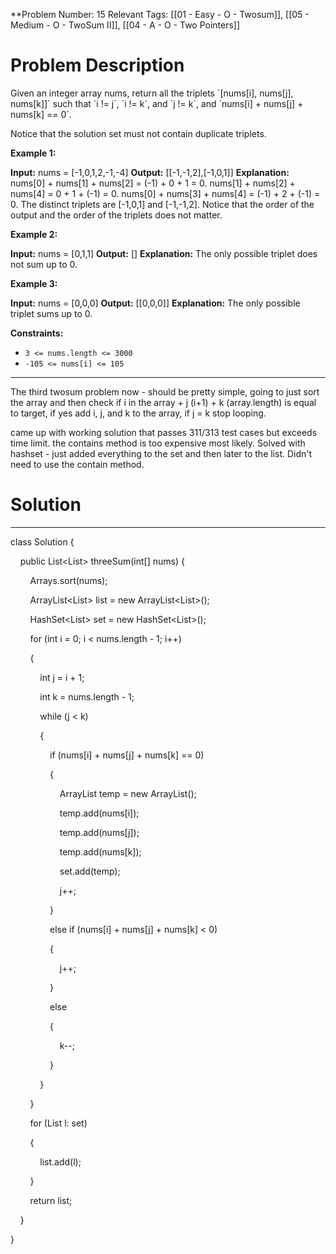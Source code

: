 
**Problem Number: 15
Relevant Tags: [[01 - Easy - O - Twosum]], [[05 - Medium - O - TwoSum II]], [[04 - A - O - Two Pointers]]
<h1> Problem Description </h1>
Given an integer array nums, return all the triplets `[nums[i], nums[j], nums[k]]` such that `i != j`, `i != k`, and `j != k`, and `nums[i] + nums[j] + nums[k] == 0`.

Notice that the solution set must not contain duplicate triplets.

**Example 1:**

**Input:** nums = [-1,0,1,2,-1,-4]
**Output:** [[-1,-1,2],[-1,0,1]]
**Explanation:** 
nums[0] + nums[1] + nums[2] = (-1) + 0 + 1 = 0.
nums[1] + nums[2] + nums[4] = 0 + 1 + (-1) = 0.
nums[0] + nums[3] + nums[4] = (-1) + 2 + (-1) = 0.
The distinct triplets are [-1,0,1] and [-1,-1,2].
Notice that the order of the output and the order of the triplets does not matter.

**Example 2:**

**Input:** nums = [0,1,1]
**Output:** []
**Explanation:** The only possible triplet does not sum up to 0.

**Example 3:**

**Input:** nums = [0,0,0]
**Output:** [[0,0,0]]
**Explanation:** The only possible triplet sums up to 0.

**Constraints:**

- `3 <= nums.length <= 3000`
- `-105 <= nums[i] <= 105`

-----
The third twosum problem now - should be pretty simple, going to just sort the array and then check if i in the array + j (i+1) + k (array.length) is equal to target, if yes add i, j, and k to the array, if j = k stop looping.

came up with working solution that passes 311/313 test cases but exceeds time limit. the contains method is too expensive most likely.
Solved with hashset - just added everything to the set and then later to the list. Didn't need to use the contain method.

<h1> Solution </h1>

----
class Solution {

    public List<List<Integer>> threeSum(int[] nums) {

        Arrays.sort(nums);

        ArrayList<List<Integer>> list = new ArrayList<List<Integer>>();

        HashSet<List<Integer>> set = new HashSet<List<Integer>>();

  

        for (int i = 0; i < nums.length - 1; i++)

        {

            int j = i + 1;

            int k = nums.length - 1;

  

            while (j < k)

            {

                if (nums[i] + nums[j] + nums[k] == 0)

                {

                    ArrayList<Integer> temp = new ArrayList<Integer>();

                    temp.add(nums[i]);

                    temp.add(nums[j]);

                    temp.add(nums[k]);        

                    set.add(temp);  

                    j++;

                }

  

                else if (nums[i] + nums[j] + nums[k] < 0)

                {

                    j++;

                }

  

                else

                {

                    k--;

                }    

            }

  

        }

        for (List<Integer> l: set)

        {

            list.add(l);

        }

        return list;

    }

}